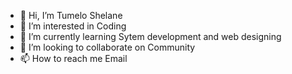 - 👋 Hi, I’m Tumelo Shelane
- 👀 I’m interested in Coding
- 🌱 I’m currently learning Sytem development and web designing
- 💞️ I’m looking to collaborate on Community
- 📫 How to reach me Email

<!---
Matuma8804/Matuma8804 is a ✨ special ✨ repository because its `README.md` (this file) appears on your GitHub profile.
You can click the Preview link to take a look at your changes.
--->
